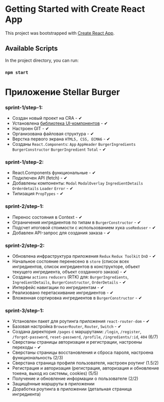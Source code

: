 # Getting Started with Create React App

This project was bootstrapped with [Create React App](https://github.com/facebook/create-react-app).

## Available Scripts

In the project directory, you can run:

### `npm start`

# Приложение Stellar Burger

### sprint-1/step-1:
* Создан новый проект на CRA - ✔
* Установлена [библиотека UI-компонентов](https://yandex-praktikum.github.io/react-developer-burger-ui-components/) - ✔
* Настроен GIT - ✔
* Организована файловая структура - ✔
* Верстка первого экрана  `HTML5, CSS, ECMA6` - ✔
*  Созданы `React.Components`: `App` `AppHeader` `BurgerIngredients` `BurgerConstructor` `BurgerIngredient` `Total` - ✔

### sprint-1/step-2:
* React.Components функциональные - ✔
* Подключен API (fetch) - ✔
*  Добавлены  компоненты: `Modal` `ModalOverlay` `IngredientDetails` `Orderdetails` `Loader` `Error` - ✔
* Типизация `PropTypes` - ✔

### sprint-2/step-1:
* Перенос состояния в Context - ✔
* Ограничения ингредиентов по типам в `BurgerConstructor` - ✔
* Подсчет итоговой стоимости с использованием хука `useReduser` - ✔
* Добавлен API-запрос для создания заказа - ✔

### sprint-2/step-2:
* Обновлена инфраструктура приложения `Redux` `Redux Toolkit` `DnD` - ✔
* Начальное состояние перенесено в `store` (список всех ингредиентов, список ингредиентов в конструкторе, объект текущего ингредиента, объект созданного заказа) - ✔
* Созданы `actions` `reducers` (RTK) для: `BurgerIngredients`, `IngredientDetails`, `BurgerConstructor`, `OrderDetails` - ✔
* Интерфейс навигации по ингредиентам - ✔
* Реализовано перетаскивание ингредиентов - ✔
* Вложенная сортировка ингредиентов в `BurgerConstructor` - ✔

### sprint-3/step-1:
* Установлен пакет для роутинга приложения `react-router-dom` - ✔
* Базовая настройка `BrowserRouter`, `Router`, `Switch` - ✔
* Создана директория `/pages` с маршрутами: `/login`, `/register`, `/forgot-password`, `reset-password`, `/profile`, `/ingredients/:id`, `404` (6/7)
* Сверстаны страницы авторизации и регистрации, настроены переходы - ✔
* Сверстаны страницы восстановления и сброса пароля, настроена функциональность (2/3)
* Сверстана страница профиля пользователя, настроен роутинг (1.5/2)
* Регистрация и авторизация (регистрация, авторизация и обновление токена, выход из системы, cookies) (5/5)
* Получение и обновление информации о пользователе (2/2)
* Защищённые маршруты в приложении
* Доработка роутинга в приложении (детальная страница ингредиента)

